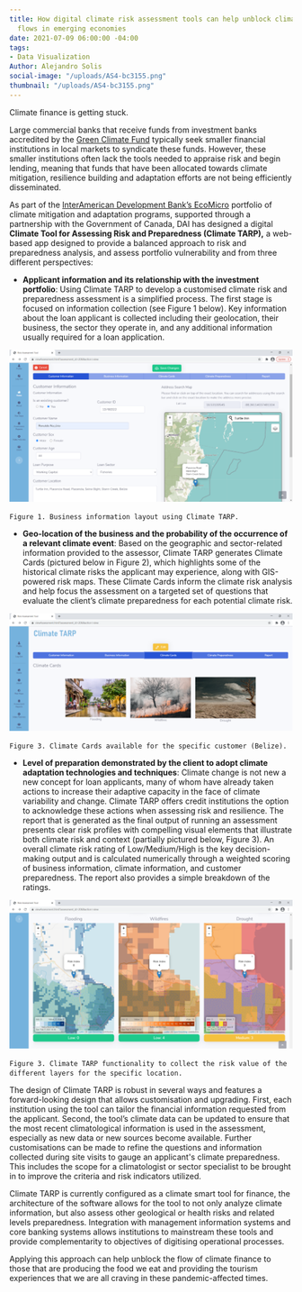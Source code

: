```yaml
---
title: How digital climate risk assessment tools can help unblock climate finance
  flows in emerging economies
date: 2021-07-09 06:00:00 -04:00
tags:
- Data Visualization
Author: Alejandro Solis
social-image: "/uploads/AS4-bc3155.png"
thumbnail: "/uploads/AS4-bc3155.png"
---
```


Climate finance is getting stuck.

Large commercial banks that receive funds from investment banks accredited by the [Green Climate Fund](https://www.greenclimate.fund/) typically seek smaller financial institutions in local markets to syndicate these funds. However, these smaller institutions often lack the tools needed to appraise risk and begin lending, meaning that funds that have been allocated towards climate mitigation, resilience building and adaptation efforts are not being efficiently disseminated.

<!--more-->

As part of the [InterAmerican Development Bank’s EcoMicro](https://www.dai.com/our-work/projects/belize-idb-ecomicro-project) portfolio of climate mitigation and adaptation programs, supported through a partnership with the Government of Canada, DAI has designed a digital **Climate Tool for Assessing Risk and Preparedness (Climate TARP),** a web-based app designed to provide a balanced approach to risk and preparedness analysis, and assess portfolio vulnerability and from three different perspectives:

* **Applicant information and its relationship with the investment portfolio**: Using Climate TARP to develop a customised climate risk and preparedness assessment is a simplified process. The first stage is focused on information collection (see Figure 1 below). Key information about the loan applicant is collected including their geolocation, their business, the sector they operate in, and any additional information usually required for a loan application.

![AS2.png](/uploads/AS2.png)

`Figure 1. Business information layout using Climate TARP.`

* **Geo-location of the business and the probability of the occurrence of a relevant climate event**: Based on the geographic and sector-related information provided to the assessor, Climate TARP generates Climate Cards (pictured below in Figure 2), which highlights some of the historical climate risks the applicant may experience, along with GIS-powered risk maps. These Climate Cards inform the climate risk analysis and help focus the assessment on a targeted set of questions that evaluate the client’s climate preparedness for each potential climate risk.

![AS3.png](/uploads/AS3.png)

`Figure 3. Climate Cards available for the specific customer (Belize).`

* **Level of preparation demonstrated by the client to adopt climate adaptation technologies and techniques**: Climate change is not new a new concept for loan applicants, many of whom have already taken actions to increase their adaptive capacity in the face of climate variability and change. Climate TARP offers credit institutions the option to acknowledge these actions when assessing risk and resilience. The report that is generated as the final output of running an assessment presents clear risk profiles with compelling visual elements that illustrate both climate risk and context (partially pictured below, Figure 3). An overall climate risk rating of Low/Medium/High is the key decision-making output and is calculated numerically through a weighted scoring of business information, climate information, and customer preparedness. The report also provides a simple breakdown of the ratings.

![AS4.png](/uploads/AS4.png)

`Figure 3. Climate TARP functionality to collect the risk value of the different layers for the specific location.`

The design of Climate TARP is robust in several ways and features a forward-looking design that allows customisation and upgrading. First, each institution using the tool can tailor the financial information requested from the applicant. Second, the tool’s climate data can be updated to ensure that the most recent climatological information is used in the assessment, especially as new data or new sources become available.  Further customisations can be made to refine the questions and information collected during site visits to gauge an applicant's climate preparedness. This includes the scope for a climatologist or sector specialist to be brought in to improve the criteria and risk indicators utilized. 

Climate TARP is currently configured as a climate smart tool for finance, the architecture of the software allows for the tool to not only analyze climate information, but also assess other geological or health risks and related levels preparedness. Integration with management information systems and core banking systems allows institutions to mainstream these tools and provide complementarity to objectives of digitising operational processes.

Applying this approach can help unblock the flow of climate finance to those that are producing the food we eat and providing the tourism experiences that we are all craving in these pandemic-affected times.
